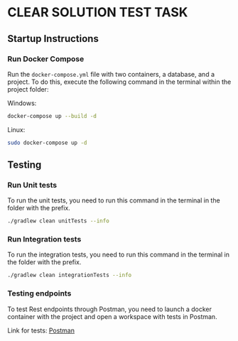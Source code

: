 # CLEAR SOLUTION TEST TASK

## Startup Instructions

### Run Docker Compose

Run the `docker-compose.yml` file with two containers, a database, and a project. To do this, execute the following command in the terminal within the project folder:

Windows:
```bash
docker-compose up --build -d
```

Linux:
```bash
sudo docker-compose up -d
```

## Testing

### Run Unit tests

To run the unit tests, you need to run this command in the terminal in the folder with the prefix.

```bash
./gradlew clean unitTests --info
```

### Run Integration tests

To run the integration tests, you need to run this command in the terminal in the folder with the prefix.

```bash
./gradlew clean integrationTests --info
```

### Testing endpoints

To test Rest endpoints through Postman, you need to launch a docker container with the project and open a workspace with tests in Postman.

Link for tests: [Postman](https://www.postman.com/grey-star-845470/workspace/clearsolutiontask/collection/28421538-20a466bf-df9e-407f-bb9e-5d55a0fd0cbf?action=share&creator=28421538)

